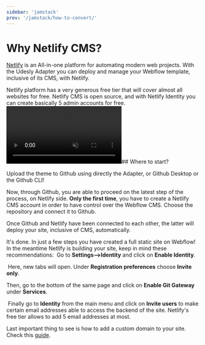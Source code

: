 ```yaml
---
sidebar: 'jamstack'
prev: '/jamstack/how-to-convert/'
---
```


# Why Netlify CMS?

[Netlify](https://www.netlify.com/) is an All-in-one platform for automating modern web projects. With the Udesly Adapter you can deploy and manage your Webflow template, inclusive of its CMS, with Netlify.
​
<div align="center">
  <g-image src="~/assets/images/jamstack.png" />
</div>
​
Netlify platform has a very generous free tier that will cover almost all websites for free. Netlify CMS is open source, and with Netlify Identity you can create basically 5 admin accounts for free.

<video autoplay="" muted="" playsinline="true" loop="">
 <source src="/assets/video/deploy.mp4">
</video>
​
## Where to start?

Upload the theme to Github using directly the Adapter, or Github Desktop or the Github CLI!

Now, through Github, you are able to proceed on the latest step of the process, on Netlify side. 
**Only the first time**, you have to create a Netlify CMS account in order to have control over the Webflow CMS. Choose the repository and connect it to Github.
​
<div align="center">
  <g-image src="~/assets/images/netlify-github.png" />
</div>

Once Github and Netlify have been connected to each other, the latter will deploy your site, inclusive of CMS, automatically.
​
<div align="center">
  <g-image src="~/assets/images/netlify-deploy.png" />
</div>

It's done. In just a few steps you have created a full static site on Webflow!
​
In the meantime Netlify is building your site, keep in mind these recommendations:
​
Go to **Settings-->Identity** and click on **Enable Identity**.
​
<div align="center">
  <g-image src="~/assets/images/netlify-identity.png" />
</div>

​
Here, new tabs will open. Under **Registration preferences** choose **Invite only**.
​
<div align="center">
  <g-image src="~/assets/images/netlify-registration.png" />
</div>

Then, go to the bottom of the same page and click on **Enable Git Gateway** under **Services**.
​
<div align="center">
  <g-image src="~/assets/images/netlify-git-gateway.png" />
</div>

​
Finally go to **Identity** from the main menu and click on **Invite users** to make certain email addresses able to access the backend of the site. Netlify's free tier allows to add 5 email addresses at most.
​
<div align="center">
  <g-image src="~/assets/images/netlify-invite.png" />
</div>

Last important thing to see is how to add a custom domain to your site. Check this [guide](https://docs.netlify.com/domains-https/custom-domains/#assign-a-domain-to-a-site).


